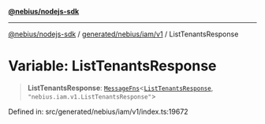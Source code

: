 [**@nebius/nodejs-sdk**](../../../../../README.md)

***

[@nebius/nodejs-sdk](../../../../../README.md) / [generated/nebius/iam/v1](../README.md) / ListTenantsResponse

# Variable: ListTenantsResponse

> **ListTenantsResponse**: [`MessageFns`](../../../../../runtime/protos/core/interfaces/MessageFns.md)\<[`ListTenantsResponse`](../interfaces/ListTenantsResponse.md), `"nebius.iam.v1.ListTenantsResponse"`\>

Defined in: src/generated/nebius/iam/v1/index.ts:19672
